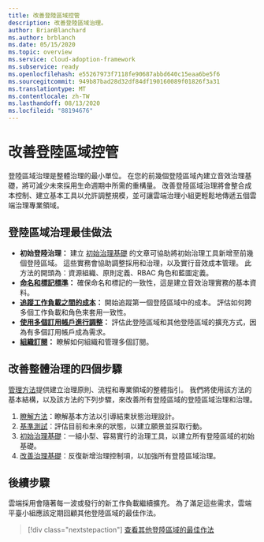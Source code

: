```yaml
---
title: 改善登陸區域控管
description: 改善登陸區域治理。
author: BrianBlanchard
ms.author: brblanch
ms.date: 05/15/2020
ms.topic: overview
ms.service: cloud-adoption-framework
ms.subservice: ready
ms.openlocfilehash: e55267973f7118fe90687abbd640c15eaa6be5f6
ms.sourcegitcommit: 949b87bad28d32df84df190160089f01826f3a31
ms.translationtype: MT
ms.contentlocale: zh-TW
ms.lasthandoff: 08/13/2020
ms.locfileid: "88194676"
---
```

# <a name="improve-landing-zone-governance"></a>改善登陸區域控管

登陸區域治理是整體治理的最小單位。 在您的前幾個登陸區域內建立音效治理基礎，將可減少未來採用生命週期中所需的重構量。 改善登陸區域治理將會整合成本控制、建立基本工具以允許調整規模，並可讓雲端治理小組更輕鬆地傳遞五個雲端治理專業領域。

## <a name="landing-zone-governance-best-practices"></a>登陸區域治理最佳做法

- **初始登陸治理：** 建立 [初始治理基礎](../../govern/guides/complex/index.md) 的文章可協助將初始治理工具新增至前幾個登陸區域。 這些實務會協助調整採用和治理，以及實行音效成本管理。 此方法的開頭為：資源組織、原則定義、RBAC 角色和藍圖定義。
- **[命名和標記標準](../azure-best-practices/naming-and-tagging.md)：** 確保命名和標記的一致性，這是建立音效治理實務的基本資料。
- **[追蹤工作負載之間的成本](../azure-best-practices/track-costs.md)：** 開始追蹤第一個登陸區域中的成本。 評估如何跨多個工作負載和角色來套用一致性。
- **[使用多個訂用帳戶進行調整](../azure-best-practices/scale-subscriptions.md)：** 評估此登陸區域和其他登陸區域的擴充方式，因為有多個訂用帳戶成為需求。
- **[組織訂閱](../azure-best-practices/organize-subscriptions.md)：** 瞭解如何組織和管理多個訂閱。

## <a name="four-steps-to-improve-overall-governance"></a>改善整體治理的四個步驟

[管理方法](../../govern/index.md)提供建立治理原則、流程和專業領域的整體指引。 我們將使用該方法的基本結構，以及該方法的下列步驟，來改善所有登陸區域的登陸區域治理和治理。

1. [瞭解方法](../../govern/methodology.md)：瞭解基本方法以引導結束狀態治理設計。
2. [基準測試](../../govern/benchmark.md)：評估目前和未來的狀態，以建立願景並採取行動。
3. [初始治理基礎](../../govern/initial-foundation.md)：一組小型、容易實行的治理工具，以建立所有登陸區域的初始基礎。
4. [改善治理基礎](../../govern/foundation-improvements.md)：反復新增治理控制項，以加強所有登陸區域治理。

## <a name="next-steps"></a>後續步驟

雲端採用會隨著每一波或發行的新工作負載繼續擴充。 為了滿足這些需求，雲端平臺小組應該定期回顧其他登陸區域的最佳作法。

> [!div class="nextstepaction"]
> [查看其他登陸區域的最佳作法](../azure-best-practices/index.md)

